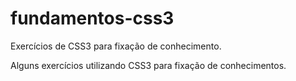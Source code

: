 # fundamentos-css3
Exercícios de CSS3 para fixação de conhecimento.

Alguns exercícios utilizando CSS3 para fixação de conhecimentos.
